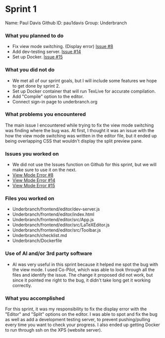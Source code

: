 # Sprint 1

Name: Paul Davis
Github ID: pau1davis
Group: Underbranch

### What you planned to do
* Fix view mode switching. (Display error) [Issue #8](https://github.com/RobbyLawrence/Underbranch/issues/8)
* Add dev-testing server. [Issue #14](https://github.com/RobbyLawrence/Underbranch/issues/14)
* Set up Docker. [Issue #15](https://github.com/RobbyLawrence/Underbranch/issues/15)

### What you did not do
* We met all of our sprint goals, but I will include some features we hope to get done by sprint 2.
* Set up Docker container that will run TexLive for accurate compilation. 
* Add "Compile" option to the editor.
* Connect sign-in page to underbranch.org
### What problems you encountered
The main issue I encountered while trying to fix the view mode switching was finding where the bug was. At first, I thought it was an issue with the how the view mode switching was written in the editor file, but it ended up being overlapping CSS that wouldn't display the split preview pane. 

### Issues you worked on
* We did not use the Issues function on Github for this sprint, but we will make sure to use it on the next.
* [View Mode Error #8](https://github.com/RobbyLawrence/Underbranch/issues/8)
*  [View Mode Error #14](https://github.com/RobbyLawrence/Underbranch/issues/14)
* [View Mode Error #15](https://github.com/RobbyLawrence/Underbranch/issues/15)

### Files you worked on
* Underbranch/frontend/editor/dev-server.js
* Underbranch/frontend/editor/index.html
* Underbranch/frontend/editor/src/App.js
* Underbranch/frontend/editor/src/LaTeXEditor.js
* Underbranch/frontend/editor/src/Toolbar.js
* Underbranch/checklist.md
* Underbranch/Dockerfile

### Use of AI and/or 3rd party software
* AI was very useful in this sprint because it helped me spot the bug with the view mode. I used Co-Pilot, which was able to look through all the files and identify the issue. The change it proposed did not work, but since it pointed me right to the bug, it didn't take long get it working correctly.
### What you accomplished
For this sprint, it was my responsibility to fix the display error with the "Editor" and "Split" options on the editor. I was able to spot and fix the bug as well as add a development testing server, to prevent pushing/pulling every time you want to check your progress. I also ended up getting Docker to run through ssh on the XPS (website server).
